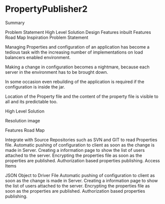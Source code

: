 # PropertyPublisher2
Summary

Problem Statement
High Level Solution
Design
Features
inbuilt
Features Road Map
Inspiration
Problem Statement

Managing Properties and configuration of an application has become a tedious task with the increasing number of implementations on load balancers enabled environment.

Making a change in configuration becomes a nightmare, because each server in the environment has to be brought down.

In some occasion even rebuilding of the application is required if the configuration is inside the jar.

Location of the Property file and the content of the property file is visible to all and its predictable too.

High Level Solution

Resolution image

Features Road Map

Integrate with Source Repositories such as SVN and GIT to read Properties file.
Automatic pushing of configuration to client as soon as the change is made in Server.
Creating a information page to show the list of users attached to the server.
Encrypting the properties file as soon as the properties are published.
Authorization based properties publishing.
Access Items

JSON Object to Driver File
Automatic pushing of configuration to client as soon as the change is made in Server.
Creating a information page to show the list of users attached to the server.
Encrypting the properties file as soon as the properties are published.
Authorization based properties publishing.
